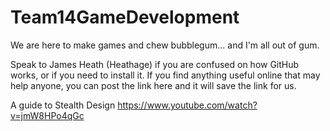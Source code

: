 # Team14GameDevelopment
We are here to make games and chew bubblegum... and I'm all out of gum.

Speak to James Heath (Heathage) if you are confused on how GitHub works, or if you need to install it. 
If you find anything useful online that may help anyone, you can post the link here and it will save the link for us. 

A guide to Stealth Design
https://www.youtube.com/watch?v=jmW8HPo4qGc
